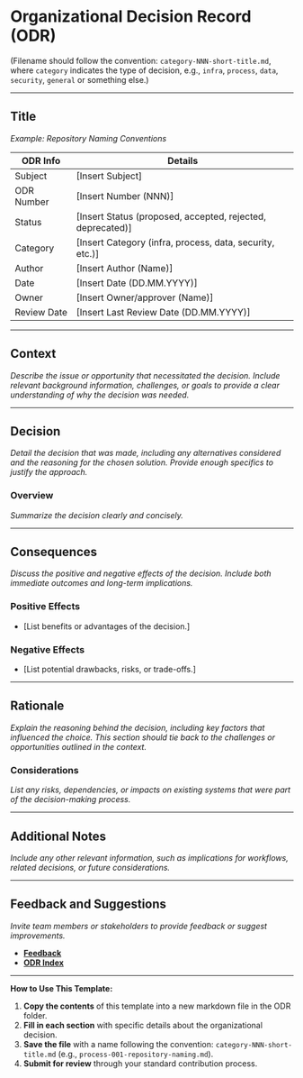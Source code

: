 # Organizational Decision Record (ODR)

(Filename should follow the convention: `category-NNN-short-title.md`, where `category` indicates the type of decision, e.g., `infra`, `process`, `data`, `security`, `general` or something else.)

---

## Title
*Example: Repository Naming Conventions*

| ODR Info           | Details                            |
|--------------------|------------------------------------|
| Subject            | [Insert Subject]                  |
| ODR Number         | [Insert Number (NNN)]             |
| Status             | [Insert Status (proposed, accepted, rejected, deprecated)] |
| Category           | [Insert Category (infra, process, data, security, etc.)] |
| Author             | [Insert Author (Name)]            |
| Date               | [Insert Date (DD.MM.YYYY)]        |
| Owner              | [Insert Owner/approver (Name)]    |
| Review Date        | [Insert Last Review Date (DD.MM.YYYY)] |


---

## Context
*Describe the issue or opportunity that necessitated the decision. Include relevant background information, challenges, or goals to provide a clear understanding of why the decision was needed.*

---

## Decision
*Detail the decision that was made, including any alternatives considered and the reasoning for the chosen solution. Provide enough specifics to justify the approach.*

### Overview
*Summarize the decision clearly and concisely.*

---

## Consequences
*Discuss the positive and negative effects of the decision. Include both immediate outcomes and long-term implications.*

### Positive Effects
- [List benefits or advantages of the decision.]

### Negative Effects
- [List potential drawbacks, risks, or trade-offs.]

---

## Rationale
*Explain the reasoning behind the decision, including key factors that influenced the choice. This section should tie back to the challenges or opportunities outlined in the context.*

### Considerations
*List any risks, dependencies, or impacts on existing systems that were part of the decision-making process.*

---

## Additional Notes
*Include any other relevant information, such as implications for workflows, related decisions, or future considerations.*

---

## Feedback and Suggestions
*Invite team members or stakeholders to provide feedback or suggest improvements.*

- [**Feedback**](https://github.com/views-platform/docs/issues)
- [**ODR Index**](/ODRs/index.md)

---

**How to Use This Template:**

1. **Copy the contents** of this template into a new markdown file in the ODR folder.
2. **Fill in each section** with specific details about the organizational decision.
3. **Save the file** with a name following the convention: `category-NNN-short-title.md` (e.g., `process-001-repository-naming.md`).
4. **Submit for review** through your standard contribution process.

